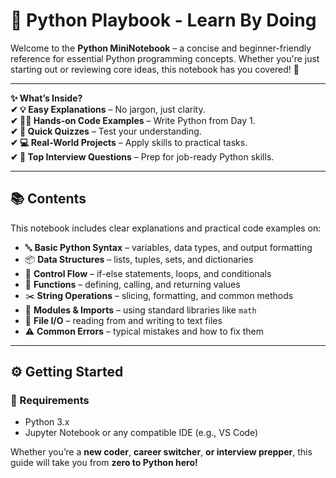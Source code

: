 # 🐍 Python Playbook - Learn By Doing

Welcome to the **Python MiniNotebook** – a concise and beginner-friendly reference for essential Python programming concepts. Whether you're just starting out or reviewing core ideas, this notebook has you covered! 🚀

---

**✨ What’s Inside?**      
**✔ 💡 Easy Explanations** – No jargon, just clarity.     
**✔ 👩‍💻 Hands-on Code Examples** – Write Python from Day 1.  
**✔ 🎯 Quick Quizzes** – Test your understanding.     
**✔ 💻 Real-World Projects** – Apply skills to practical tasks.    
**✔ 🎤 Top Interview Questions** – Prep for job-ready Python skills. 

---

## 📚 Contents

This notebook includes clear explanations and practical code examples on:

- 🔤 **Basic Python Syntax** – variables, data types, and output formatting  
- 📦 **Data Structures** – lists, tuples, sets, and dictionaries  
- 🔁 **Control Flow** – if-else statements, loops, and conditionals  
- 🧩 **Functions** – defining, calling, and returning values  
- ✂️ **String Operations** – slicing, formatting, and common methods  
- 🧮 **Modules & Imports** – using standard libraries like `math`  
- 📄 **File I/O** – reading from and writing to text files  
- ⚠️ **Common Errors** – typical mistakes and how to fix them  

---

## ⚙️ Getting Started

### 🧰 Requirements

- Python 3.x  
- Jupyter Notebook or any compatible IDE (e.g., VS Code)
  

Whether you’re a **new coder**, **career switcher**, **or interview prepper**, this guide will take you from **zero to Python hero!**